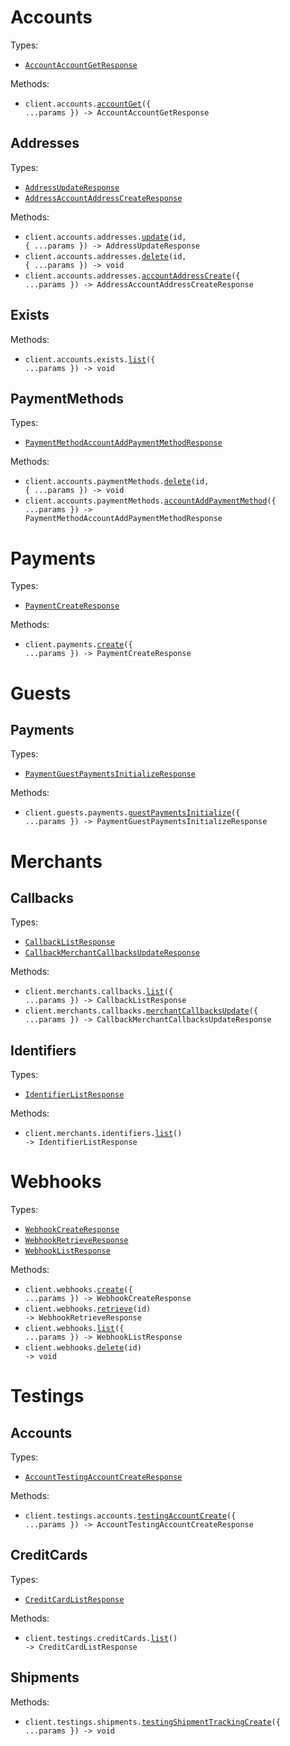 # Accounts

Types:

- <code><a href="./src/resources/accounts/accounts.ts">AccountAccountGetResponse</a></code>

Methods:

- <code title="get /account">client.accounts.<a href="./src/resources/accounts/accounts.ts">accountGet</a>({ ...params }) -> AccountAccountGetResponse</code>

## Addresses

Types:

- <code><a href="./src/resources/accounts/addresses.ts">AddressUpdateResponse</a></code>
- <code><a href="./src/resources/accounts/addresses.ts">AddressAccountAddressCreateResponse</a></code>

Methods:

- <code title="put /account/addresses/{id}">client.accounts.addresses.<a href="./src/resources/accounts/addresses.ts">update</a>(id, { ...params }) -> AddressUpdateResponse</code>
- <code title="delete /account/addresses/{id}">client.accounts.addresses.<a href="./src/resources/accounts/addresses.ts">delete</a>(id, { ...params }) -> void</code>
- <code title="post /account/addresses">client.accounts.addresses.<a href="./src/resources/accounts/addresses.ts">accountAddressCreate</a>({ ...params }) -> AddressAccountAddressCreateResponse</code>

## Exists

Methods:

- <code title="get /account/exists">client.accounts.exists.<a href="./src/resources/accounts/exists.ts">list</a>({ ...params }) -> void</code>

## PaymentMethods

Types:

- <code><a href="./src/resources/accounts/payment-methods.ts">PaymentMethodAccountAddPaymentMethodResponse</a></code>

Methods:

- <code title="delete /account/payment-methods/{id}">client.accounts.paymentMethods.<a href="./src/resources/accounts/payment-methods.ts">delete</a>(id, { ...params }) -> void</code>
- <code title="post /account/payment-methods">client.accounts.paymentMethods.<a href="./src/resources/accounts/payment-methods.ts">accountAddPaymentMethod</a>({ ...params }) -> PaymentMethodAccountAddPaymentMethodResponse</code>

# Payments

Types:

- <code><a href="./src/resources/payments.ts">PaymentCreateResponse</a></code>

Methods:

- <code title="post /payments">client.payments.<a href="./src/resources/payments.ts">create</a>({ ...params }) -> PaymentCreateResponse</code>

# Guests

## Payments

Types:

- <code><a href="./src/resources/guests/payments.ts">PaymentGuestPaymentsInitializeResponse</a></code>

Methods:

- <code title="post /guest/payments">client.guests.payments.<a href="./src/resources/guests/payments.ts">guestPaymentsInitialize</a>({ ...params }) -> PaymentGuestPaymentsInitializeResponse</code>

# Merchants

## Callbacks

Types:

- <code><a href="./src/resources/merchants/callbacks.ts">CallbackListResponse</a></code>
- <code><a href="./src/resources/merchants/callbacks.ts">CallbackMerchantCallbacksUpdateResponse</a></code>

Methods:

- <code title="get /merchant/callbacks">client.merchants.callbacks.<a href="./src/resources/merchants/callbacks.ts">list</a>({ ...params }) -> CallbackListResponse</code>
- <code title="patch /merchant/callbacks">client.merchants.callbacks.<a href="./src/resources/merchants/callbacks.ts">merchantCallbacksUpdate</a>({ ...params }) -> CallbackMerchantCallbacksUpdateResponse</code>

## Identifiers

Types:

- <code><a href="./src/resources/merchants/identifiers.ts">IdentifierListResponse</a></code>

Methods:

- <code title="get /merchant/identifiers">client.merchants.identifiers.<a href="./src/resources/merchants/identifiers.ts">list</a>() -> IdentifierListResponse</code>

# Webhooks

Types:

- <code><a href="./src/resources/webhooks.ts">WebhookCreateResponse</a></code>
- <code><a href="./src/resources/webhooks.ts">WebhookRetrieveResponse</a></code>
- <code><a href="./src/resources/webhooks.ts">WebhookListResponse</a></code>

Methods:

- <code title="put /webhooks">client.webhooks.<a href="./src/resources/webhooks.ts">create</a>({ ...params }) -> WebhookCreateResponse</code>
- <code title="get /webhooks/{id}">client.webhooks.<a href="./src/resources/webhooks.ts">retrieve</a>(id) -> WebhookRetrieveResponse</code>
- <code title="get /webhooks">client.webhooks.<a href="./src/resources/webhooks.ts">list</a>({ ...params }) -> WebhookListResponse</code>
- <code title="delete /webhooks/{id}">client.webhooks.<a href="./src/resources/webhooks.ts">delete</a>(id) -> void</code>

# Testings

## Accounts

Types:

- <code><a href="./src/resources/testings/accounts.ts">AccountTestingAccountCreateResponse</a></code>

Methods:

- <code title="post /testing/accounts">client.testings.accounts.<a href="./src/resources/testings/accounts.ts">testingAccountCreate</a>({ ...params }) -> AccountTestingAccountCreateResponse</code>

## CreditCards

Types:

- <code><a href="./src/resources/testings/credit-cards.ts">CreditCardListResponse</a></code>

Methods:

- <code title="get /testing/credit-cards">client.testings.creditCards.<a href="./src/resources/testings/credit-cards.ts">list</a>() -> CreditCardListResponse</code>

## Shipments

Methods:

- <code title="post /testing/shipments">client.testings.shipments.<a href="./src/resources/testings/shipments.ts">testingShipmentTrackingCreate</a>({ ...params }) -> void</code>
